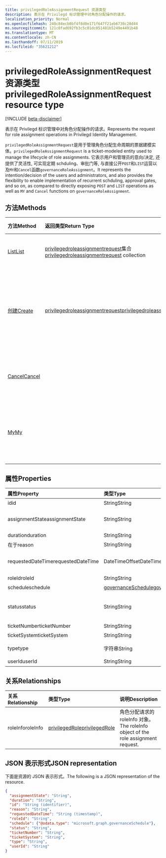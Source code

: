 ```yaml
---
title: privilegedRoleAssignmentRequest 资源类型
description: 表示在 Privilegd 标识管理中对角色分配操作的请求。
localization_priority: Normal
ms.openlocfilehash: 240c84ecb0bf4f8d0e171f647f21eb6730c28d44
ms.sourcegitcommit: 121c0fad692fb3c5c01dc051481b5249e4491b48
ms.translationtype: MT
ms.contentlocale: zh-CN
ms.lasthandoff: 07/11/2019
ms.locfileid: "35621212"
---
```

# <a name="privilegedroleassignmentrequest-resource-type"></a><span data-ttu-id="a89a5-103">privilegedRoleAssignmentRequest 资源类型</span><span class="sxs-lookup"><span data-stu-id="a89a5-103">privilegedRoleAssignmentRequest resource type</span></span>

[!INCLUDE [beta-disclaimer](../../includes/beta-disclaimer.md)]

<span data-ttu-id="a89a5-104">表示在 Privilegd 标识管理中对角色分配操作的请求。</span><span class="sxs-lookup"><span data-stu-id="a89a5-104">Represents the request for role assignment operations in Privilegd Identity Management.</span></span>

<span data-ttu-id="a89a5-105">`privilegedRoleAssignmentRequest`是用于管理角色分配生命周期的票据建模实体。</span><span class="sxs-lookup"><span data-stu-id="a89a5-105">`privilegedRoleAssignmentRequest` is a ticket-modeled entity used to manage the lifecycle of role assignments.</span></span> <span data-ttu-id="a89a5-106">它表示用户和管理员的意向/决定, 还提供了灵活性, 可实现定期 schduling、审批门等, 与直接公开`POST`和`LIST`运营以及`MY`和`Cancel`函数`governanceRoleAssignment`。</span><span class="sxs-lookup"><span data-stu-id="a89a5-106">It represents the intention/decision of the users and administrators, and also provides the flexibility to enable implementation of recurrent schduling, approval gates, and so on, as compared to directly exposing `POST` and `LIST` operations as well as `MY` and `Cancel` functions on `governanceRoleAssignment`.</span></span>

## <a name="methods"></a><span data-ttu-id="a89a5-107">方法</span><span class="sxs-lookup"><span data-stu-id="a89a5-107">Methods</span></span>

| <span data-ttu-id="a89a5-108">方法</span><span class="sxs-lookup"><span data-stu-id="a89a5-108">Method</span></span>       | <span data-ttu-id="a89a5-109">返回类型</span><span class="sxs-lookup"><span data-stu-id="a89a5-109">Return Type</span></span> | <span data-ttu-id="a89a5-110">说明</span><span class="sxs-lookup"><span data-stu-id="a89a5-110">Description</span></span> |
|:-------------|:------------|:------------|
|[<span data-ttu-id="a89a5-111">List</span><span class="sxs-lookup"><span data-stu-id="a89a5-111">List</span></span>](../api/privilegedroleassignmentrequest-list.md) | <span data-ttu-id="a89a5-112">[privilegedroleassignmentrequest](../resources/privilegedroleassignmentrequest.md)集合</span><span class="sxs-lookup"><span data-stu-id="a89a5-112">[privilegedroleassignmentrequest](../resources/privilegedroleassignmentrequest.md)  collection</span></span>|<span data-ttu-id="a89a5-113">列出角色分配请求。</span><span class="sxs-lookup"><span data-stu-id="a89a5-113">List role assignment requests.</span></span>|
|[<span data-ttu-id="a89a5-114">创建</span><span class="sxs-lookup"><span data-stu-id="a89a5-114">Create</span></span>](../api/privilegedroleassignmentrequest-post.md)|  [<span data-ttu-id="a89a5-115">privilegedroleassignmentrequest</span><span class="sxs-lookup"><span data-stu-id="a89a5-115">privilegedroleassignmentrequest</span></span>](../resources/privilegedroleassignmentrequest.md)|<span data-ttu-id="a89a5-116">创建一个请求, 以管理现有或新角色分配的生命周期。</span><span class="sxs-lookup"><span data-stu-id="a89a5-116">Create a request to manage the lifecycle of existing or new role assignment.</span></span>|
|[<span data-ttu-id="a89a5-117">Cancel</span><span class="sxs-lookup"><span data-stu-id="a89a5-117">Cancel</span></span>](../api/privilegedroleassignmentrequest-cancel.md)|  |<span data-ttu-id="a89a5-118">取消挂起的角色分配请求。</span><span class="sxs-lookup"><span data-stu-id="a89a5-118">Cancel a pending role assignment request.</span></span>|
|[<span data-ttu-id="a89a5-119">My</span><span class="sxs-lookup"><span data-stu-id="a89a5-119">My</span></span>](../api/privilegedroleassignmentrequest-my.md)|  |<span data-ttu-id="a89a5-120">获取当前 requstor 的角色分配请求。</span><span class="sxs-lookup"><span data-stu-id="a89a5-120">Get role assignment request for current requstor.</span></span>|

## <a name="properties"></a><span data-ttu-id="a89a5-121">属性</span><span class="sxs-lookup"><span data-stu-id="a89a5-121">Properties</span></span>

| <span data-ttu-id="a89a5-122">属性</span><span class="sxs-lookup"><span data-stu-id="a89a5-122">Property</span></span>     | <span data-ttu-id="a89a5-123">类型</span><span class="sxs-lookup"><span data-stu-id="a89a5-123">Type</span></span>        | <span data-ttu-id="a89a5-124">说明</span><span class="sxs-lookup"><span data-stu-id="a89a5-124">Description</span></span> |
|:-------------|:------------|:------------|
|<span data-ttu-id="a89a5-125">id</span><span class="sxs-lookup"><span data-stu-id="a89a5-125">id</span></span>|<span data-ttu-id="a89a5-126">String</span><span class="sxs-lookup"><span data-stu-id="a89a5-126">String</span></span>| <span data-ttu-id="a89a5-127">只读。</span><span class="sxs-lookup"><span data-stu-id="a89a5-127">Read-only.</span></span> <span data-ttu-id="a89a5-128">角色分配请求的 id。</span><span class="sxs-lookup"><span data-stu-id="a89a5-128">The id of the role assignment request.</span></span>|
|<span data-ttu-id="a89a5-129">assignmentState</span><span class="sxs-lookup"><span data-stu-id="a89a5-129">assignmentState</span></span>|<span data-ttu-id="a89a5-130">String</span><span class="sxs-lookup"><span data-stu-id="a89a5-130">String</span></span>| <span data-ttu-id="a89a5-131">工作分配的状态。</span><span class="sxs-lookup"><span data-stu-id="a89a5-131">The state of the assignment.</span></span> <span data-ttu-id="a89a5-132">此值可`Eligible`用于符合条件的`Active`工作分配-如果是由`Active`管理员直接分配的, 或者是由用户的符合条件的工作分配激活的。</span><span class="sxs-lookup"><span data-stu-id="a89a5-132">The value can be `Eligible` for eligible assignment `Active` - if it is directly assigned `Active` by administrators, or activated on an eligible assignment by the users.</span></span>|
|<span data-ttu-id="a89a5-133">duration</span><span class="sxs-lookup"><span data-stu-id="a89a5-133">duration</span></span>|<span data-ttu-id="a89a5-134">String</span><span class="sxs-lookup"><span data-stu-id="a89a5-134">String</span></span>| <span data-ttu-id="a89a5-135">角色分配的持续时间。</span><span class="sxs-lookup"><span data-stu-id="a89a5-135">The duration of a role assignment.</span></span>|
|<span data-ttu-id="a89a5-136">在于</span><span class="sxs-lookup"><span data-stu-id="a89a5-136">reason</span></span>|<span data-ttu-id="a89a5-137">String</span><span class="sxs-lookup"><span data-stu-id="a89a5-137">String</span></span>| <span data-ttu-id="a89a5-138">角色分配的原因。</span><span class="sxs-lookup"><span data-stu-id="a89a5-138">The reason for the role assignment.</span></span>|
|<span data-ttu-id="a89a5-139">requestedDateTime</span><span class="sxs-lookup"><span data-stu-id="a89a5-139">requestedDateTime</span></span>|<span data-ttu-id="a89a5-140">DateTimeOffset</span><span class="sxs-lookup"><span data-stu-id="a89a5-140">DateTimeOffset</span></span>| <span data-ttu-id="a89a5-141">只读。</span><span class="sxs-lookup"><span data-stu-id="a89a5-141">Read-only.</span></span> <span data-ttu-id="a89a5-142">请求创建时间。</span><span class="sxs-lookup"><span data-stu-id="a89a5-142">The request create time.</span></span> <span data-ttu-id="a89a5-143">时间戳类型表示采用 ISO 8601 格式的日期和时间信息，始终采用 UTC 时区。</span><span class="sxs-lookup"><span data-stu-id="a89a5-143">The Timestamp type represents date and time information using ISO 8601 format and is always in UTC time.</span></span> <span data-ttu-id="a89a5-144">例如，2014 年 1 月 1 日午夜 UTC 如下所示：`'2014-01-01T00:00:00Z'`。</span><span class="sxs-lookup"><span data-stu-id="a89a5-144">For example, midnight UTC on Jan 1, 2014 would look like this: `'2014-01-01T00:00:00Z'`.</span></span>|
|<span data-ttu-id="a89a5-145">roleId</span><span class="sxs-lookup"><span data-stu-id="a89a5-145">roleId</span></span>|<span data-ttu-id="a89a5-146">String</span><span class="sxs-lookup"><span data-stu-id="a89a5-146">String</span></span>| <span data-ttu-id="a89a5-147">角色的 id。</span><span class="sxs-lookup"><span data-stu-id="a89a5-147">The id of the role.</span></span>|
|<span data-ttu-id="a89a5-148">schedule</span><span class="sxs-lookup"><span data-stu-id="a89a5-148">schedule</span></span>|[<span data-ttu-id="a89a5-149">governanceSchedule</span><span class="sxs-lookup"><span data-stu-id="a89a5-149">governanceSchedule</span></span>](governanceschedule.md)| <span data-ttu-id="a89a5-150">角色分配请求的 schedule 对象。</span><span class="sxs-lookup"><span data-stu-id="a89a5-150">The schedule object of the role assignment request.</span></span>|
|<span data-ttu-id="a89a5-151">status</span><span class="sxs-lookup"><span data-stu-id="a89a5-151">status</span></span>|<span data-ttu-id="a89a5-152">String</span><span class="sxs-lookup"><span data-stu-id="a89a5-152">String</span></span>| <span data-ttu-id="a89a5-153">只读。角色分配请求的状态。</span><span class="sxs-lookup"><span data-stu-id="a89a5-153">Read-only.The status of the role assignment request.</span></span> <span data-ttu-id="a89a5-154">值可以是`NotStarted``Completed`、、`RequestedApproval``Scheduled``Approved``ApprovalDenied``Revoked``RequestExpired`、、、、、、、、。`ApprovalAborted``Cancelling``Cancelled`</span><span class="sxs-lookup"><span data-stu-id="a89a5-154">The value can be `NotStarted`,`Completed`,`RequestedApproval`,`Scheduled`,`Approved`,`ApprovalDenied`,`ApprovalAborted`,`Cancelling`,`Cancelled`,`Revoked`,`RequestExpired`.</span></span>|
|<span data-ttu-id="a89a5-155">ticketNumber</span><span class="sxs-lookup"><span data-stu-id="a89a5-155">ticketNumber</span></span>|<span data-ttu-id="a89a5-156">String</span><span class="sxs-lookup"><span data-stu-id="a89a5-156">String</span></span>| <span data-ttu-id="a89a5-157">角色分配的 ticketNumber。</span><span class="sxs-lookup"><span data-stu-id="a89a5-157">The ticketNumber for the role assignment.</span></span> |
|<span data-ttu-id="a89a5-158">ticketSystem</span><span class="sxs-lookup"><span data-stu-id="a89a5-158">ticketSystem</span></span>|<span data-ttu-id="a89a5-159">String</span><span class="sxs-lookup"><span data-stu-id="a89a5-159">String</span></span>| <span data-ttu-id="a89a5-160">角色分配的 ticketSystem。</span><span class="sxs-lookup"><span data-stu-id="a89a5-160">The ticketSystem for the role assignment.</span></span>|
|<span data-ttu-id="a89a5-161">type</span><span class="sxs-lookup"><span data-stu-id="a89a5-161">type</span></span>|<span data-ttu-id="a89a5-162">字符串</span><span class="sxs-lookup"><span data-stu-id="a89a5-162">String</span></span>| <span data-ttu-id="a89a5-163">表示角色分配上操作的类型。</span><span class="sxs-lookup"><span data-stu-id="a89a5-163">Representing the type of the operation on the role assignment.</span></span> <span data-ttu-id="a89a5-164">值可以是`AdminAdd`: 管理员将用户添加到角色;`UserAdd`: 用户添加角色分配。</span><span class="sxs-lookup"><span data-stu-id="a89a5-164">The value can be `AdminAdd`: Adminstrators add users to roles;`UserAdd`: Users add role assignments.</span></span>|
|<span data-ttu-id="a89a5-165">userId</span><span class="sxs-lookup"><span data-stu-id="a89a5-165">userId</span></span>|<span data-ttu-id="a89a5-166">String</span><span class="sxs-lookup"><span data-stu-id="a89a5-166">String</span></span>| <span data-ttu-id="a89a5-167">用户的 id。</span><span class="sxs-lookup"><span data-stu-id="a89a5-167">The id of the user.</span></span>|

## <a name="relationships"></a><span data-ttu-id="a89a5-168">关系</span><span class="sxs-lookup"><span data-stu-id="a89a5-168">Relationships</span></span>
| <span data-ttu-id="a89a5-169">关系</span><span class="sxs-lookup"><span data-stu-id="a89a5-169">Relationship</span></span> | <span data-ttu-id="a89a5-170">类型</span><span class="sxs-lookup"><span data-stu-id="a89a5-170">Type</span></span>        | <span data-ttu-id="a89a5-171">说明</span><span class="sxs-lookup"><span data-stu-id="a89a5-171">Description</span></span> |
|:-------------|:------------|:------------|
|<span data-ttu-id="a89a5-172">roleInfo</span><span class="sxs-lookup"><span data-stu-id="a89a5-172">roleInfo</span></span>|[<span data-ttu-id="a89a5-173">privilegedRole</span><span class="sxs-lookup"><span data-stu-id="a89a5-173">privilegedRole</span></span>](privilegedrole.md)| <span data-ttu-id="a89a5-174">角色分配请求的 roleInfo 对象。</span><span class="sxs-lookup"><span data-stu-id="a89a5-174">The roleInfo object of the role assignment request.</span></span>|

## <a name="json-representation"></a><span data-ttu-id="a89a5-175">JSON 表示形式</span><span class="sxs-lookup"><span data-stu-id="a89a5-175">JSON representation</span></span>

<span data-ttu-id="a89a5-176">下面是资源的 JSON 表示形式。</span><span class="sxs-lookup"><span data-stu-id="a89a5-176">The following is a JSON representation of the resource.</span></span>

<!-- {
  "blockType": "resource",
  "optionalProperties": [

  ],
  "keyProperty": "id",
  "@odata.type": "microsoft.graph.privilegedRoleAssignmentRequest"
}-->

```json
{
  "assignmentState": "String",
  "duration": "String",
  "id": "String (identifier)",
  "reason": "String",
  "requestedDateTime": "String (timestamp)",
  "roleId": "String",
  "schedule": {"@odata.type": "microsoft.graph.governanceSchedule"},
  "status": "String",
  "ticketNumber": "String",
  "ticketSystem": "String",
  "type": "String",
  "userId": "String"
}

```

<!-- uuid: 8fcb5dbc-d5aa-4681-8e31-b001d5168d79
2015-10-25 14:57:30 UTC -->
<!--
{
  "type": "#page.annotation",
  "description": "privilegedRoleAssignmentRequest resource",
  "keywords": "",
  "section": "documentation",
  "tocPath": "",
  "suppressions": []
}
-->

